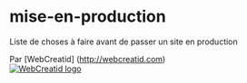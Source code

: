 # mise-en-production
Liste de choses à faire avant de passer un site en production  
  
Par [WebCreatid] (http://webcreatid.com)  
[![WebCreatid logo](http://webcreatid.com/wp-content/uploads/2016/03/logo-big.png "WebCreatid - Web Development & Solutions")](http://webcreatid.com)
